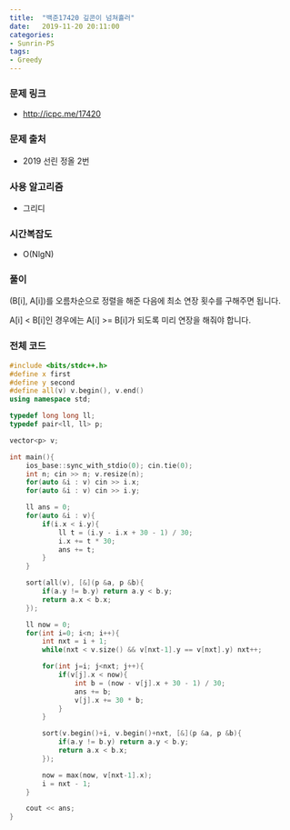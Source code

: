 ```yaml
---
title:  "백준17420 깊콘이 넘쳐흘러"
date:   2019-11-20 20:11:00
categories:
- Sunrin-PS
tags:
- Greedy
---
```


### 문제 링크
* http://icpc.me/17420

### 문제 출처
* 2019 선린 정올 2번

### 사용 알고리즘
* 그리디

### 시간복잡도
* O(NlgN)

### 풀이
(B[i], A[i])를 오름차순으로 정렬을 해준 다음에 최소 연장 횟수를 구해주면 됩니다.

A[i] < B[i]인 경우에는 A[i] >= B[i]가 되도록 미리 연장을 해줘야 합니다.

### 전체 코드
```cpp
#include <bits/stdc++.h>
#define x first
#define y second
#define all(v) v.begin(), v.end()
using namespace std;

typedef long long ll;
typedef pair<ll, ll> p;

vector<p> v;

int main(){
	ios_base::sync_with_stdio(0); cin.tie(0);
	int n; cin >> n; v.resize(n);
	for(auto &i : v) cin >> i.x;
	for(auto &i : v) cin >> i.y;

	ll ans = 0;
	for(auto &i : v){
		if(i.x < i.y){
			ll t = (i.y - i.x + 30 - 1) / 30;
			i.x += t * 30;
			ans += t;
		}
	}

	sort(all(v), [&](p &a, p &b){
		if(a.y != b.y) return a.y < b.y;
		return a.x < b.x;
	});

	ll now = 0;
	for(int i=0; i<n; i++){
		int nxt = i + 1;
		while(nxt < v.size() && v[nxt-1].y == v[nxt].y) nxt++;

		for(int j=i; j<nxt; j++){
			if(v[j].x < now){
				int b = (now - v[j].x + 30 - 1) / 30;
				ans += b;
				v[j].x += 30 * b;
			}
		}

		sort(v.begin()+i, v.begin()+nxt, [&](p &a, p &b){
			if(a.y != b.y) return a.y < b.y;
			return a.x < b.x;
		});

		now = max(now, v[nxt-1].x);
		i = nxt - 1;
	}

	cout << ans;
}
```
